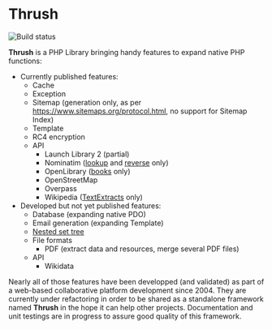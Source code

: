 # Thrush
![Build status](https://travis-ci.com/Codain/Thrush.svg?branch=master)

**Thrush** is a PHP Library bringing handy features to expand native PHP functions:
- Currently published features:
  - Cache
  - Exception
  - Sitemap (generation only, as per https://www.sitemaps.org/protocol.html, no support for Sitemap Index)
  - Template
  - RC4 encryption
  - API
    - Launch Library 2 (partial)
    - Nominatim ([lookup](https://nominatim.org/release-docs/develop/api/Lookup/) and [reverse](https://nominatim.org/release-docs/develop/api/Reverse/) only)
    - OpenLibrary ([books](https://openlibrary.org/dev/docs/api/books) only)
    - OpenStreetMap
    - Overpass
    - Wikipedia ([TextExtracts](https://en.wikipedia.org/w/api.php?action=help&modules=query%2Bextracts) only)
- Developed but not yet published features:
  - Database (expanding native PDO)
  - Email generation (expanding Template)
  - [Nested set tree](https://en.wikipedia.org/wiki/Nested_set_model)
  - File formats
    - PDF (extract data and resources, merge several PDF files)
  - API
    - Wikidata

Nearly all of those features have been developped (and validated) as part of a web-based collaborative platform development since 2004. They are currently under refactoring in order to be shared as a standalone framework named **Thrush** in the hope it can help other projects. Documentation and unit testings are in progress to assure good quality of this framework.
